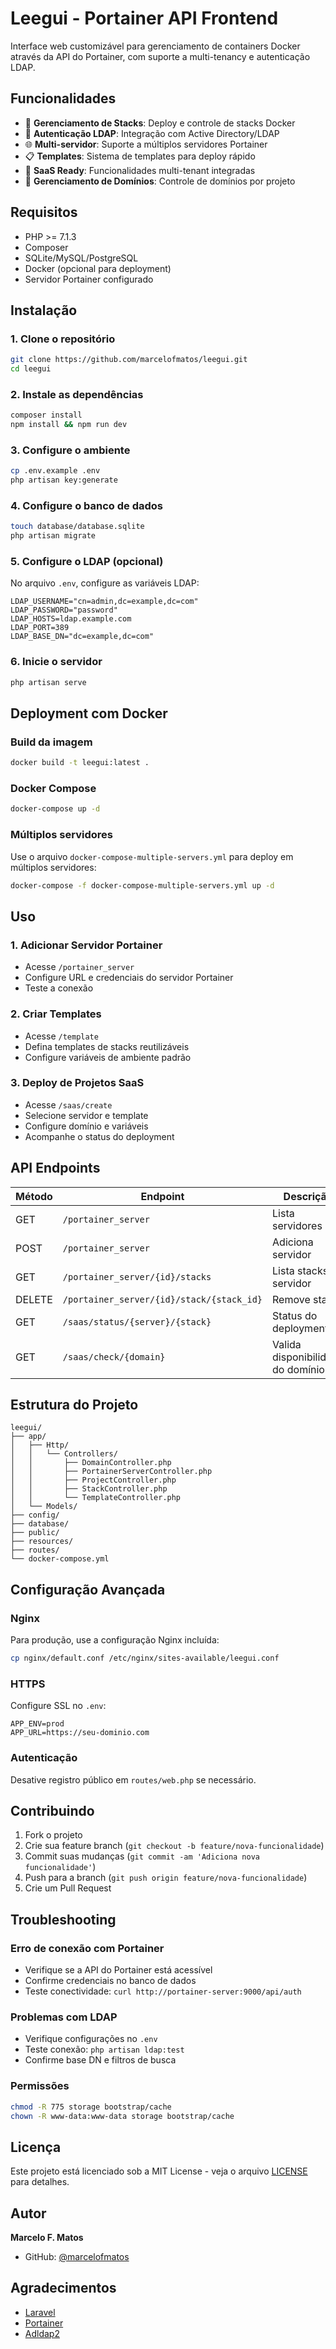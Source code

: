 # Leegui - Portainer API Frontend

Interface web customizável para gerenciamento de containers Docker através da API do Portainer, com suporte a multi-tenancy e autenticação LDAP.

## Funcionalidades

- 🚀 **Gerenciamento de Stacks**: Deploy e controle de stacks Docker
- 🔐 **Autenticação LDAP**: Integração com Active Directory/LDAP
- 🌐 **Multi-servidor**: Suporte a múltiplos servidores Portainer
- 📋 **Templates**: Sistema de templates para deploy rápido
- 🏢 **SaaS Ready**: Funcionalidades multi-tenant integradas
- 🎯 **Gerenciamento de Domínios**: Controle de domínios por projeto

## Requisitos

- PHP >= 7.1.3
- Composer
- SQLite/MySQL/PostgreSQL
- Docker (opcional para deployment)
- Servidor Portainer configurado

## Instalação

### 1. Clone o repositório
```bash
git clone https://github.com/marcelofmatos/leegui.git
cd leegui
```

### 2. Instale as dependências
```bash
composer install
npm install && npm run dev
```

### 3. Configure o ambiente
```bash
cp .env.example .env
php artisan key:generate
```

### 4. Configure o banco de dados
```bash
touch database/database.sqlite
php artisan migrate
```

### 5. Configure o LDAP (opcional)
No arquivo `.env`, configure as variáveis LDAP:
```env
LDAP_USERNAME="cn=admin,dc=example,dc=com"
LDAP_PASSWORD="password"
LDAP_HOSTS=ldap.example.com
LDAP_PORT=389
LDAP_BASE_DN="dc=example,dc=com"
```

### 6. Inicie o servidor
```bash
php artisan serve
```

## Deployment com Docker

### Build da imagem
```bash
docker build -t leegui:latest .
```

### Docker Compose
```bash
docker-compose up -d
```

### Múltiplos servidores
Use o arquivo `docker-compose-multiple-servers.yml` para deploy em múltiplos servidores:
```bash
docker-compose -f docker-compose-multiple-servers.yml up -d
```

## Uso

### 1. Adicionar Servidor Portainer
- Acesse `/portainer_server`
- Configure URL e credenciais do servidor Portainer
- Teste a conexão

### 2. Criar Templates
- Acesse `/template`
- Defina templates de stacks reutilizáveis
- Configure variáveis de ambiente padrão

### 3. Deploy de Projetos SaaS
- Acesse `/saas/create`
- Selecione servidor e template
- Configure domínio e variáveis
- Acompanhe o status do deployment

## API Endpoints

| Método | Endpoint | Descrição |
|--------|----------|-----------|
| GET | `/portainer_server` | Lista servidores |
| POST | `/portainer_server` | Adiciona servidor |
| GET | `/portainer_server/{id}/stacks` | Lista stacks do servidor |
| DELETE | `/portainer_server/{id}/stack/{stack_id}` | Remove stack |
| GET | `/saas/status/{server}/{stack}` | Status do deployment |
| GET | `/saas/check/{domain}` | Valida disponibilidade do domínio |

## Estrutura do Projeto

```
leegui/
├── app/
│   ├── Http/
│   │   └── Controllers/
│   │       ├── DomainController.php
│   │       ├── PortainerServerController.php
│   │       ├── ProjectController.php
│   │       ├── StackController.php
│   │       └── TemplateController.php
│   └── Models/
├── config/
├── database/
├── public/
├── resources/
├── routes/
└── docker-compose.yml
```

## Configuração Avançada

### Nginx
Para produção, use a configuração Nginx incluída:
```bash
cp nginx/default.conf /etc/nginx/sites-available/leegui.conf
```

### HTTPS
Configure SSL no `.env`:
```env
APP_ENV=prod
APP_URL=https://seu-dominio.com
```

### Autenticação
Desative registro público em `routes/web.php` se necessário.

## Contribuindo

1. Fork o projeto
2. Crie sua feature branch (`git checkout -b feature/nova-funcionalidade`)
3. Commit suas mudanças (`git commit -am 'Adiciona nova funcionalidade'`)
4. Push para a branch (`git push origin feature/nova-funcionalidade`)
5. Crie um Pull Request

## Troubleshooting

### Erro de conexão com Portainer
- Verifique se a API do Portainer está acessível
- Confirme credenciais no banco de dados
- Teste conectividade: `curl http://portainer-server:9000/api/auth`

### Problemas com LDAP
- Verifique configurações no `.env`
- Teste conexão: `php artisan ldap:test`
- Confirme base DN e filtros de busca

### Permissões
```bash
chmod -R 775 storage bootstrap/cache
chown -R www-data:www-data storage bootstrap/cache
```

## Licença

Este projeto está licenciado sob a MIT License - veja o arquivo [LICENSE](LICENSE) para detalhes.

## Autor

**Marcelo F. Matos**
- GitHub: [@marcelofmatos](https://github.com/marcelofmatos)

## Agradecimentos

- [Laravel](https://laravel.com)
- [Portainer](https://www.portainer.io)
- [Adldap2](https://github.com/Adldap2/Adldap2)
